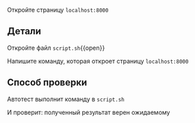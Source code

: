 Откройте страницу `localhost:8000`

## Детали

Откройте файл `script.sh`{{open}}

Напишите команду, которая откроет страницу `localhost:8000`

## Способ проверки

Автотест выполнит команду в `script.sh`

И проверит: полученный результат верен ожидаемому